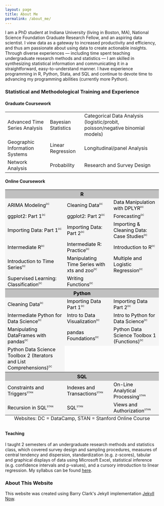 ```yaml
---
layout: page
title: About Me
permalink: /about_me/
---
```


I am a PhD student at Indiana University (living in Boston, MA), National Science Foundation Graduate Research Fellow, and an aspiring data scientist. I view data as a gateway to increased productivity and efficiency, and thus am passionate about using data to create actionable insights. Through diverse experiences &mdash; including time spent teaching undergraduate research methods and statistics &mdash; I am skilled in synthesizing statistical information and communicating it in a straightforward, easy-to-understand manner. I have experience programming in R, Python, Stata, and SQL and continue to devote time to advancing my programming abilities (currently more Python).
 
### Statistical and Methodological Training and Experience
#### Graduate Coursework
<table class="tg">
  <tr>
    <td> Advanced Time Series Analysis </td>
    <td> Bayesian Statistics </td>
    <td> Categorical Data Analysis (logistic/probit, poisson/negative binomial models) </td> 
  </tr>
    <td> Geographic Information Systems </td>
    <td> Linear Regression </td>
    <td> Longitudinal/panel Analysis </td>   
  <tr>
    <td> Network Analysis </td>  
    <td> Probability </td>    
    <td> Research and Survey Design </td>
  </tr>
</table>

#### Online Coursework
<table class="tg">
<caption align="bottom"> Websites: DC = DataCamp, STAN = Stanford Online Course </caption>
  <tr style="background-color:Silver;color:black;">
    <th class="tg-us36" colspan="3"> R </th>
  <tr style="background-color:WhiteSmoke;color:black;">
    <td class="tg-us36"> ARIMA Modeling<sup style="font-size: 8px; line-height: 0; vertical-align: 7px">DC</sup> </td>
    <td class="tg-us36"> Cleaning Data<sup style="font-size: 8px; line-height: 0; vertical-align: 7px">DC</sup> </td>
    <td class="tg-us36"> Data Manipulation with DPLYR<sup style="font-size: 8px; line-height: 0; vertical-align: 7px">DC</sup> </td>
  </tr>
  <tr style="background-color:WhiteSmoke;color:black;">
    <td class="tg-us36"> ggplot2: Part 1<sup style="font-size: 8px; line-height: 0; vertical-align: 7px">DC</sup></td>
    <td class="tg-us36"> ggplot2: Part 2<sup style="font-size: 8px; line-height: 0; vertical-align: 7px">DC</sup></td>
    <td class="tg-us36"> Forecasting<sup style="font-size: 8px; line-height: 0; vertical-align: 7px">DC</sup></td>
  </tr>
  <tr style="background-color:WhiteSmoke;color:black;">
    <td class="tg-yw4l"> Importing Data: Part 1<sup style="font-size: 8px; line-height: 0; vertical-align: 7px">DC</sup></td>
    <td class="tg-yw4l"> Importing Data: Part 2<sup style="font-size: 8px; line-height: 0; vertical-align: 7px">DC</sup></td>
    <td class="tg-yw4l"> Importing & Cleaning Data: Case Studies<sup style="font-size: 8px; line-height: 0; vertical-align: 7px">DC</sup></td>
  </tr>
  <tr style="background-color:WhiteSmoke;color:black;">
    <td class="tg-yw4l"> Intermediate R<sup style="font-size: 8px; line-height: 0; vertical-align: 7px">DC</sup></td>
    <td class="tg-yw4l"> Intermediate R: Practice<sup style="font-size: 8px; line-height: 0; vertical-align: 7px">DC</sup></td>
    <td class="tg-yw4l"> Introduction to R<sup style="font-size: 8px; line-height: 0; vertical-align: 7px">DC</sup></td>
  </tr>
  <tr style="background-color:WhiteSmoke;color:black;">
    <td class="tg-yw4l"> Introduction to Time Series<sup style="font-size: 8px; line-height: 0; vertical-align: 7px">DC</sup></td>
    <td class="tg-yw4l"> Manipulating Time Series with xts and zoo<sup style="font-size: 8px; line-height: 0; vertical-align: 7px">DC</sup></td>
    <td class="tg-yw4l"> Multiple and Logistic Regression<sup style="font-size: 8px; line-height: 0; vertical-align: 7px">DC</sup></td>
  </tr>
  <tr style="background-color:WhiteSmoke;color:black;">
    <td class="tg-yw4l"> Supervised Learning: Classification<sup style="font-size: 8px; line-height: 0; vertical-align: 7px">DC</sup></td>
    <td class="tg-yw4l"> Writing Functions<sup style="font-size: 8px; line-height: 0; vertical-align: 7px">DC</sup></td>
    <td class="tg-yw4l"></td>
  </tr>
  <tr style="background-color:Silver;color:black;"> 
    <th class="tg-yw4l" colspan="3"> Python </th>
  </tr>
  <tr style="background-color:WhiteSmoke;color:black;">
    <td class="tg-yw4l"> Cleaning Data<sup style="font-size: 8px; line-height: 0; vertical-align: 7px">DC</sup></td>
    <td class="tg-yw4l"> Importing Data Part 1<sup style="font-size: 8px; line-height: 0; vertical-align: 7px">DC</sup></td>
    <td class="tg-yw4l"> Importing Data Part 2<sup style="font-size: 8px; line-height: 0; vertical-align: 7px">DC</sup></td>
  </tr>
  <tr style="background-color:WhiteSmoke;color:black;">
    <td class="tg-yw4l"> Intermediate Python for Data Science<sup style="font-size: 8px; line-height: 0; vertical-align: 7px">DC</sup>   </td>
    <td class="tg-yw4l"> Intro to Data Visualization<sup style="font-size: 8px; line-height: 0; vertical-align: 7px">DC</sup></td>
    <td class="tg-yw4l"> Intro to Python for Data Science<sup style="font-size: 8px; line-height: 0; vertical-align: 7px">DC</sup></td>
  </tr>
  <tr style="background-color:WhiteSmoke;color:black;">
    <td class="tg-yw4l"> Manipulating DataFrames with pandas<sup style="font-size: 8px; line-height: 0; vertical-align: 7px">DC</sup></td>
    <td class="tg-yw4l"> pandas Foundations<sup style="font-size: 8px; line-height: 0; vertical-align: 7px">DC</sup></td>
    <td class="tg-yw4l"> Python Data Science Toolbox 1 (Functions)<sup style="font-size: 8px; line-height: 0; vertical-align: 7px">DC</sup></td>
  </tr>
  <tr style="background-color:WhiteSmoke;color:black;">
    <td class="tg-yw4l"> Python Data Science Toolbox 2 (Iterators and List Comprehensions)<sup style="font-size: 8px; line-height: 0; vertical-align: 7px">DC</sup></td>
  </tr>
  <tr style="background-color:Silver;color:black;">
    <th class="tg-yw4l" colspan="3"> SQL </th>
  </tr>
  <tr style="background-color:WhiteSmoke;color:black;">
    <td class="tg-yw4l"> Constraints and Triggers<sup style="font-size: 8px; line-height: 0; vertical-align: 7px">STAN</sup></td>
    <td class="tg-yw4l"> Indexes and Transactions<sup style="font-size: 8px; line-height: 0; vertical-align: 7px">STAN</sup></td>
    <td class="tg-yw4l"> On-Line Analytical Processing<sup style="font-size: 8px; line-height: 0; vertical-align: 7px">STAN</sup></td>
  </tr>
  <tr style="background-color:WhiteSmoke;color:black;">
    <td class="tg-yw4l"> Recursion in SQL<sup style="font-size: 8px; line-height: 0; vertical-align: 7px">STAN</sup></td>
    <td class="tg-yw4l"> SQL<sup style="font-size: 8px; line-height: 0; vertical-align: 7px">STAN</sup></td>
    <td class="tg-yw4l"> Views and Authorization<sup style="font-size: 8px; line-height: 0; vertical-align: 7px">STAN</sup></td>
  </tr>
</table>

#### Teaching
I taught 2 semesters of an undergraduate research methods and statistics class, which covered survey design and sampling procedures, measures of central tendency and dispersion, standardization (e.g. z-scores), tabular and graphical displays of data using Microsoft Excel, statistical inference (e.g. confidence intervals and p-values), and a cursory introduction to linear regression. My syllabus can be found [here](https://iu.app.box.com/file/283732193861).

### About This Website
This website was created using Barry Clark's Jekyll implementation [Jekyll Now](https://github.com/barryclark/jekyll-now). 
